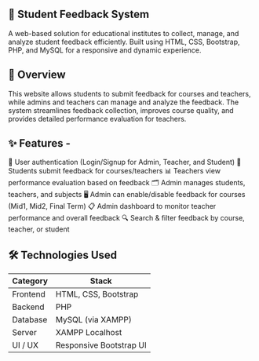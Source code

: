 ## 📝 Student Feedback System
A web-based solution for educational institutes to collect, manage, and analyze student feedback efficiently. Built using HTML, CSS, Bootstrap, PHP, and MySQL for a responsive and dynamic experience.

## 🎯 Overview
This website allows students to submit feedback for courses and teachers, while admins and teachers can manage and analyze the feedback. The system streamlines feedback collection, improves course quality, and provides detailed performance evaluation for teachers.

## ✨ Features - 
🔐 User authentication (Login/Signup for Admin, Teacher, and Student)
📝 Students submit feedback for courses/teachers
📊 Teachers view performance evaluation based on feedback
🗂️ Admin manages students, teachers, and subjects
🖥️ Admin can enable/disable feedback for courses (Mid1, Mid2, Final Term)
📋 Admin dashboard to monitor teacher performance and overall feedback
🔍 Search & filter feedback by course, teacher, or student

## 🛠️ Technologies Used

| Category        | Stack                    |
|-----------------|--------------------------|
| Frontend        | HTML, CSS, Bootstrap     |
| Backend         | PHP                      |
| Database        | MySQL (via XAMPP)        |
| Server          | XAMPP Localhost          |
| UI / UX         | Responsive Bootstrap UI  |
